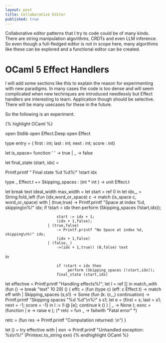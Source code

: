 ```yaml
---
layout: post
title: Collaborative Editor
published: true
---
```


Collaborative editor patterns that I try to code could be of many kinds. There are
string manipulation algorithms, CRDTs and even LLM inference. So even though a full-fledged
editor is not in scope here, many algorithms like these can be explored and a functional
editor can be created.

# OCaml 5 Effect Handlers

I will add some sections like this to explain the reason for experimenting with new paradigms. In many cases the code is too dense and will seem complicated when new techniques are introduced needlessly but Effect handlers are interesting to learn. Application though should be selective. There will be many usecases for these in the future.

So the following is an experiment.

{% highlight OCaml %}

open Stdlib
open Effect.Deep
open Effect

type entry = {
  first : int;
  last : int;
  next : int;
  score  : int}


let is_space= function ' ' -> true | _ -> false

let final_state (start, idx) =

  Printf.printf " Final state %d %d%!" !start idx

type _ Effect.t += Skipping_spaces :  (int * int ) -> unit Effect.t

let break  text ideal_width max_width  =
  let start = ref 0 in
  let idx,_ =
  String.fold_left (fun (idx,word_or_space) c ->
                       match (is_space c, word_or_space)  with
                       | (true,true)
                           -> Printf.printf "Space at index %d, skipping\n%!" idx;
                           if !start < idx then
                                perform (Skipping_spaces (!start,idx));

                           start := idx + 1;
                           (idx + 1,false);
                       | (true,false)
                           -> Printf.printf "No Space at index %d, skipping\n%!" idx;
                           (idx + 1,false) 
                       | (false,_)
                           ->(idx + 1,true)) (0,false) text
 in

                           if !start < idx then
                                perform (Skipping_spaces (!start,idx));
                           final_state (start,idx)
let effective =
  Printf.printf "Handling effects%!";
  let l = ref [] in
  match_with (fun () -> break "text" 10 29)
    ()
  { effc = (fun (type c) (eff: c Effect.t) ->
      match eff with
      | Skipping_spaces (s,s1) -> Some (fun (k: (c,_) continuation) ->
              Printf.printf "Skipping spaces \"%d %d\"\n%!" s s1;
              let e = {first = s; last = s1; next = -1; score = -1} in
              l := !l @ [e];
              continue k ()
          )
      | _ -> None
  );
  exnc = (function
        | e -> raise e
  );
  (* retc = fun _ -> failwith "Fatal error" *)

  retc = (fun res -> Printf.printf "Computation returned: \n")
 }

let () =
  try effective
  with
  | exn -> Printf.printf "Unhandled exception: %s\n%!" (Printexc.to_string exn)
{% endhighlight OCaml %}
